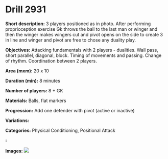 # Drill 2931

**Short description:**
3 players positioned as in photo. After performing proprioception exercise Gk throws the ball to the last man or winger and then the winger makes wingers cut and pivot opens on the side to create 3 in line and winger and pivot are free to chose any duality play.

**Objectives:**
Attacking fundamentals with 2 players - dualities. Wall pass, short parallel, diagonal, block. Timing of movements and  passing. Change of rhythm. Coordination between 2 players.

**Area (mxm):**
20 x 10

**Duration (min):**
8 minutes

**Number of players:**
8 + GK

**Materials:**
Balls, flat markers

**Progression:**
Add one defender with pivot (active or inactive)

**Variations:**


**Categories:**
Physical Conditioning, Positional Attack

**:**


**Images:**
![](https://www.coachingfutsal.com/\images\49708790-f728-41f0-a46f-1488b7b71b5c_pp.JPG)

